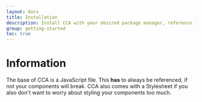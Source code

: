 ```yaml
---
layout: docs
title: Installation
description: Install CCA with your desired package manager, reference it with jsDelivr, or self-host it.
group: getting-started
toc: true
---
```


# Information

The base of CCA is a JavaScript file. This **has** to always be referenced, if not your components will break. CCA also comes with a Stylesheet if you also don't want to worry about styling your components too much.